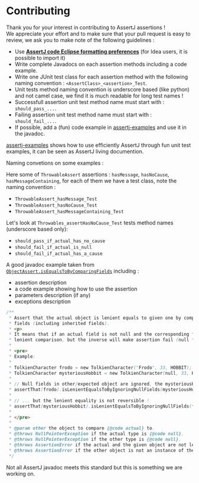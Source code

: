 Contributing
============

Thank you for your interest in contributing to AssertJ assertions !  
We appreciate your effort and to make sure that your pull request is easy to review, we ask you to make note of the following guidelines :

* Use **[AssertJ code Eclipse formatting preferences](src/formatters/assertj-eclipse-formatter.xml)** (for Idea users, it is possible to import it)
* Write complete Javadocs on each assertion methods including a code example.
* Write one JUnit test class for each assertion method with the following naming convention : `<AssertClass>_<assertion>_Test`. 
* Unit tests method naming convention is underscore based (like python) and not camel case, we find it is much readable for long test names !
* Successfull assertion unit test method name must start with : `should_pass_...`.
* Failing assertion unit test method name must start with : `should_fail_...`.
* If possible, add a (fun) code example in [assertj-examples](https://github.com/joel-costigliola/assertj-examples) and use it in the javadoc. 

[assertj-examples](https://github.com/joel-costigliola/assertj-examples) shows how to use efficiently AssertJ through fun unit test examples, it can be seen as AssertJ living documention.

Naming convetions on some examples : 

Here some of `ThrowableAssert` assertions : `hasMessage`, `hasNoCause`, `hasMessageContaining`, for each of them we have a test class, note the naming convention : 
* `ThrowableAssert_hasMessage_Test`
* `ThrowableAssert_hasNoCause_Test`
* `ThrowableAssert_hasMessageContaining_Test`

Let's look at `Throwables_assertHasNoCause_Test` tests method names (underscore based only):
* `should_pass_if_actual_has_no_cause`
* `should_fail_if_actual_is_null`
* `should_fail_if_actual_has_a_cause`

A good javadoc example taken from [`ObjectAssert.isEqualsToByComparingFields`](src/main/java/org/assertj/core/assertions/api/ObjectAssert.java) including :
* assertion description
* a code example showing how to use the assertion
* parameters description (if any)
* exceptions description

```java
/**
 * Assert that the actual object is lenient equals to given one by comparing only actual and <b>not null</b> other
 * fields (including inherited fields).
 * <p>
 * It means that if an actual field is not null and the corresponding field in other is null, field will be ignored by
 * lenient comparison, but the inverse will make assertion fail (null field in actual, not null in other).
 * 
 * <pre>
 * Example: 
 * 
 * TolkienCharacter frodo = new TolkienCharacter("Frodo", 33, HOBBIT); 
 * TolkienCharacter mysteriousHobbit = new TolkienCharacter(null, 33, HOBBIT); 
 * 
 * // Null fields in other/expected object are ignored, the mysteriousHobbit has null name thus name is ignored
 * assertThat(frodo).isLenientEqualsToByIgnoringNullFields(mysteriousHobbit); //=> OK
 * 
 * // ... but the lenient equality is not reversible !
 * assertThat(mysteriousHobbit).isLenientEqualsToByIgnoringNullFields(frodo); //=> FAIL
 * 
 * </pre>
 * 
 * @param other the object to compare {@code actual} to.
 * @throws NullPointerException if the actual type is {@code null}.
 * @throws NullPointerException if the other type is {@code null}.
 * @throws AssertionError if the actual and the given object are not lenient equals.
 * @throws AssertionError if the other object is not an instance of the actual type.
 */
```

Not all AssertJ javadoc meets this standard but this is something we are working on.
